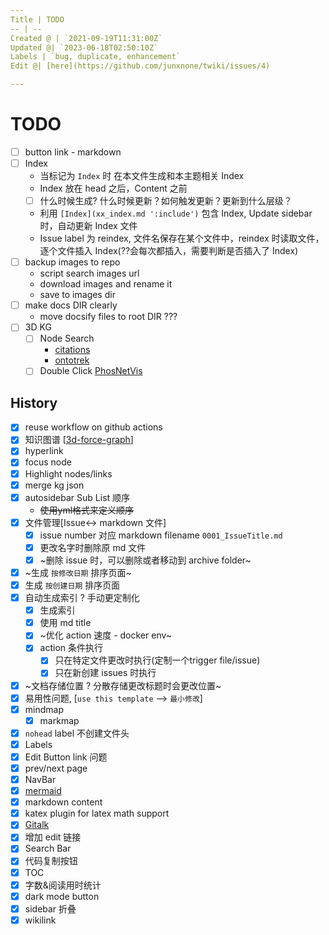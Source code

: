```yaml
---
Title | TODO
-- | --
Created @ | `2021-09-19T11:31:00Z`
Updated @| `2023-06-18T02:50:10Z`
Labels | `bug, duplicate, enhancement`
Edit @| [here](https://github.com/junxnone/twiki/issues/4)

---
```

# TODO

- [ ] button link - markdown
- [ ] Index
  - 当标记为 `Index` 时 在本文件生成和本主题相关 Index
  - Index 放在 head 之后，Content 之前
  - [ ] 什么时候生成? 什么时候更新？如何触发更新？更新到什么层级？
  - 利用 `[Index](xx_index.md ':include')`  包含 Index, Update sidebar 时，自动更新 Index 文件
  - Issue label 为 reindex, 文件名保存在某个文件中，reindex 时读取文件，逐个文件插入 Index(??会每次都插入，需要判断是否插入了 Index)
- [ ] backup images to repo
  - script search images url
  - download images and rename it 
  - save to images dir
- [ ] make docs DIR clearly
  - move docsify files to root DIR ???
- [ ] 3D KG
  - [ ] Node Search 
    - [citations](https://github.com/UoA-eResearch/citations/blob/main/index.html#L111)
    - [ontotrek](https://github.com/cidgoh/ontotrek)
  - [ ] Double Click [PhosNetVis](https://github.com/GumusLab/PhosNetVis)

## History
- [x] reuse workflow on github actions
- [x]  知识图谱 [[3d-force-graph](https://github.com/vasturiano/3d-force-graph)]
  - [x] hyperlink
  - [x] focus node
  - [x] Highlight nodes/links 
  - [x] merge kg json
- [x] autosidebar Sub List 顺序
  - ~~使用yml格式来定义顺序~~
- [x] 文件管理[Issue<-> markdown 文件] 
  - [x] issue number 对应 markdown filename `0001_IssueTitle.md`
  - [x] 更改名字时删除原 md 文件
  - [x] ~删除 issue 时，可以删除或者移动到 archive folder~
- [x] ~生成 `按修改日期` 排序页面~
- [x] 生成 `按创建日期` 排序页面
- [x] 自动生成索引 ? 手动更定制化
  - [x] 生成索引
  - [x] 使用 md title
  - [x] ~优化 action 速度 - docker env~
  - [x] action 条件执行
    - [x] 只在特定文件更改时执行(定制一个trigger file/issue) 
    - [x] 只在新创建 issues 时执行 
- [x] ~文档存储位置 ? 分散存储更改标题时会更改位置~
- [x] 易用性问题, [`use this template` --> `最小修改`]
- [x] mindmap
  - [x] markmap
- [x] `nohead` label 不创建文件头
- [x] Labels
- [x] Edit Button link 问题
- [x] prev/next page
- [x] NavBar
- [x] [mermaid](https://github.com/Leward/mermaid-docsify)
- [x] markdown content
- [x] katex plugin for latex math support
- [x] [Gitalk](https://github.com/gitalk/gitalk/blob/master/readme-cn.md)
- [x] 增加 edit 链接
- [x] Search Bar
- [x] 代码复制按钮
- [x] TOC
- [x] 字数&阅读用时统计
- [x] dark mode button
- [x] sidebar 折叠
- [x] wikilink
